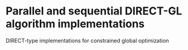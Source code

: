# Parallel and sequential DIRECT-GL algorithm implementations
DIRECT-type implementations for constrained global optimization 
